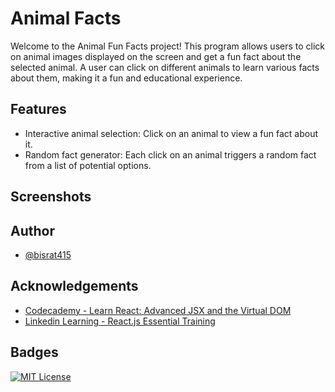 
# Animal Facts

Welcome to the Animal Fun Facts project! This program allows users to click on animal images displayed on the screen and get a fun fact about the selected animal. A user can click on different animals to learn various facts about them, making it a fun and educational experience.


## Features

- Interactive animal selection: Click on an animal to view a fun fact about it.
- Random fact generator: Each click on an animal triggers a random fact from a list of potential options.

## Screenshots

## Author

- [@bisrat415](https://github.com/bisrat415)



## Acknowledgements

 - [Codecademy - Learn React: Advanced JSX and the Virtual DOM](https://www.codecademy.com/learn/learn-react-introduction)
 - [Linkedin Learning - React.js Essential Training](https://www.linkedin.com/learning/react-js-essential-training)


## Badges

[![MIT License](https://img.shields.io/badge/License-MIT-green.svg)](https://choosealicense.com/licenses/mit/)

